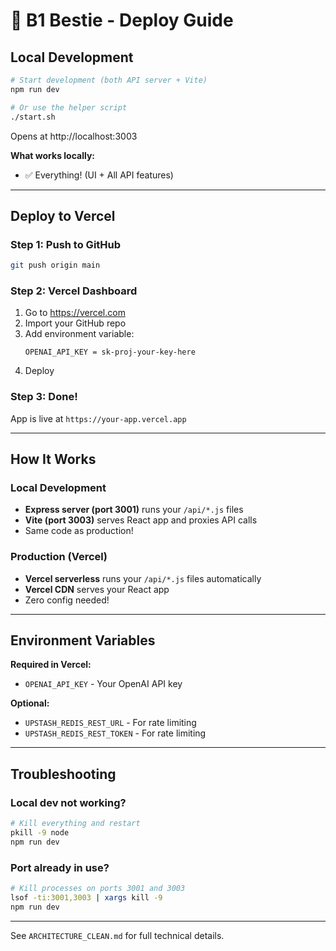 # 🚀 B1 Bestie - Deploy Guide

## Local Development

```bash
# Start development (both API server + Vite)
npm run dev

# Or use the helper script
./start.sh
```

Opens at http://localhost:3003

**What works locally:**

- ✅ Everything! (UI + All API features)

---

## Deploy to Vercel

### Step 1: Push to GitHub

```bash
git push origin main
```

### Step 2: Vercel Dashboard

1. Go to https://vercel.com
2. Import your GitHub repo
3. Add environment variable:
   ```
   OPENAI_API_KEY = sk-proj-your-key-here
   ```
4. Deploy

### Step 3: Done!

App is live at `https://your-app.vercel.app`

---

## How It Works

### Local Development

- **Express server (port 3001)** runs your `/api/*.js` files
- **Vite (port 3003)** serves React app and proxies API calls
- Same code as production!

### Production (Vercel)

- **Vercel serverless** runs your `/api/*.js` files automatically
- **Vercel CDN** serves your React app
- Zero config needed!

---

## Environment Variables

**Required in Vercel:**

- `OPENAI_API_KEY` - Your OpenAI API key

**Optional:**

- `UPSTASH_REDIS_REST_URL` - For rate limiting
- `UPSTASH_REDIS_REST_TOKEN` - For rate limiting

---

## Troubleshooting

### Local dev not working?

```bash
# Kill everything and restart
pkill -9 node
npm run dev
```

### Port already in use?

```bash
# Kill processes on ports 3001 and 3003
lsof -ti:3001,3003 | xargs kill -9
npm run dev
```

---

See `ARCHITECTURE_CLEAN.md` for full technical details.
